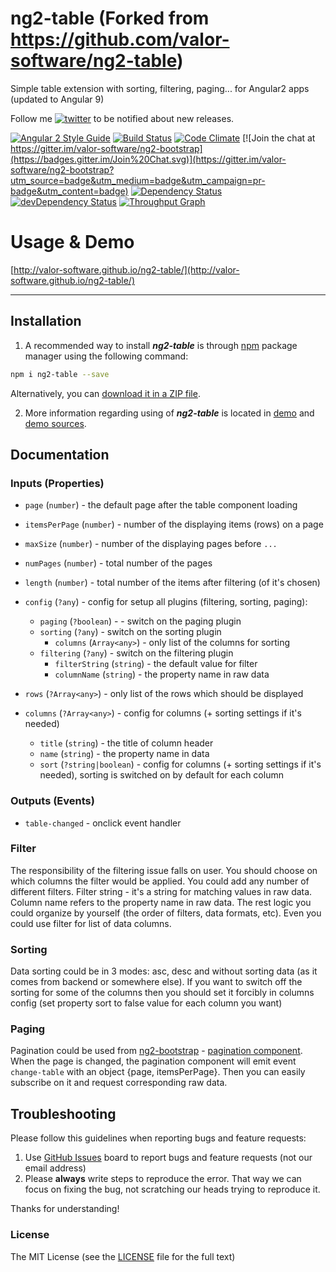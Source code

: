 # ng2-table (Forked from https://github.com/valor-software/ng2-table)
Simple table extension with sorting, filtering, paging... for Angular2 apps (updated to Angular 9)

Follow me [![twitter](https://img.shields.io/twitter/follow/valorkin.svg?style=social&label=%20valorkin)](https://twitter.com/valorkin) to be notified about new releases.

[![Angular 2 Style Guide](https://mgechev.github.io/angular2-style-guide/images/badge.svg)](https://github.com/mgechev/angular2-style-guide)
[![Build Status](https://travis-ci.org/valor-software/ng2-table.svg?branch=master)](https://travis-ci.org/valor-software/ng2-table)
[![Code Climate](https://codeclimate.com/github/valor-software/ng2-table/badges/gpa.svg)](https://codeclimate.com/github/valor-software/ng2-table)
[![Join the chat at https://gitter.im/valor-software/ng2-bootstrap](https://badges.gitter.im/Join%20Chat.svg)](https://gitter.im/valor-software/ng2-bootstrap?utm_source=badge&utm_medium=badge&utm_campaign=pr-badge&utm_content=badge)
[![Dependency Status](https://david-dm.org/valor-software/ng2-table.svg)](https://david-dm.org/valor-software/ng2-table)
[![devDependency Status](https://david-dm.org/valor-software/ng2-table/dev-status.svg)](https://david-dm.org/valor-software/ng2-table#info=devDependencies)
[![Throughput Graph](https://graphs.waffle.io/valor-software/ng2-table/throughput.svg)](https://waffle.io/valor-software/ng2-table/metrics)

# Usage & Demo
[http://valor-software.github.io/ng2-table/](http://valor-software.github.io/ng2-table/)


- - -

## Installation

1. A recommended way to install ***ng2-table*** is through [npm](https://www.npmjs.com/search?q=ng2-table) package manager using the following command:

  ```bash
  npm i ng2-table --save
  ```

  Alternatively, you can [download it in a ZIP file](https://github.com/valor-software/ng2-table/archive/master.zip).

2. More information regarding using of ***ng2-table*** is located in
  [demo](http://valor-software.github.io/ng2-table/) and [demo sources](https://github.com/valor-software/ng2-table/tree/master/demo).

## Documentation

### Inputs (Properties)

- `page` (`number`) - the default page after the table component loading
- `itemsPerPage` (`number`) - number of the displaying items (rows) on a page
- `maxSize` (`number`) - number of the displaying pages before `...`
- `numPages` (`number`) - total number of the pages
- `length` (`number`) - total number of the items after filtering (of it's chosen)

- `config` (`?any`) - config for setup all plugins (filtering, sorting, paging):
  - `paging` (`?boolean`) - - switch on the paging plugin
  - `sorting` (`?any`) - switch on the sorting plugin
    - `columns` (`Array<any>`) - only list of the columns for sorting
  - `filtering` (`?any`) - switch on the filtering plugin
    - `filterString` (`string`) - the default value for filter
    - `columnName` (`string`) - the property name in raw data

- `rows` (`?Array<any>`) - only list of the rows which should be displayed
- `columns` (`?Array<any>`) - config for columns (+ sorting settings if it's needed)
    - `title` (`string`) - the title of column header
    - `name` (`string`) - the property name in data
    - `sort` (`?string|boolean`) - config for columns (+ sorting settings if it's needed), sorting is switched on by default for each column

### Outputs (Events)

- `table-changed` - onclick event handler

### Filter

The responsibility of the filtering issue falls on user. You should choose on which columns the filter would be applied. You could add any number of different filters.
Filter string - it's a string for matching values in raw data. Column name refers to the property name in raw data. The rest logic you could organize by yourself (the order of filters, data formats, etc). Even you could use filter for list of data columns.

### Sorting

Data sorting could be in 3 modes: asc, desc and without sorting data (as it comes from backend or somewhere else). If you want to switch off the sorting for some of the columns then you should set it forcibly in columns config (set property sort to false value for each column you want)

### Paging

Pagination could be used from [ng2-bootstrap](https://github.com/valor-software/ng2-bootstrap) - [pagination component](http://valor-software.github.io/ng2-bootstrap/#pagination). When the page is changed, the pagination component will emit event `change-table` with an object {page, itemsPerPage}. Then you can easily subscribe on it and request corresponding raw data.


## Troubleshooting

Please follow this guidelines when reporting bugs and feature requests:

1. Use [GitHub Issues](https://github.com/valor-software/ng2-table/issues) board to report bugs and feature requests (not our email address)
2. Please **always** write steps to reproduce the error. That way we can focus on fixing the bug, not scratching our heads trying to reproduce it.

Thanks for understanding!

### License

The MIT License (see the [LICENSE](https://github.com/valor-software/ng2-table/blob/master/LICENSE) file for the full text)
